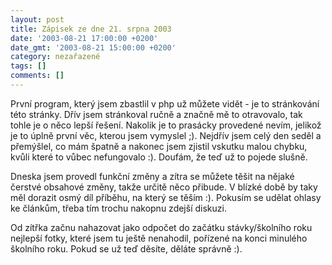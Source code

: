 ```yaml
---
layout: post
title: Zápisek ze dne 21. srpna 2003
date: '2003-08-21 17:00:00 +0200'
date_gmt: '2003-08-21 15:00:00 +0200'
category: nezařazené
tags: []
comments: []
---
```

<p>První program, který jsem zbastlil v php už můžete vidět - je to stránkování této stránky.  Dřív jsem stránkoval ručně a značně mě to otravovalo, tak tohle je o něco lepší řešení. Nakolik je to prasácky provedené nevím, jelikož je to úplně první věc, kterou jsem vymyslel ;). Nejdřív jsem celý den seděl a přemýšlel, co mám špatně a nakonec jsem zjistil vskutku malou chybku, kvůli které to vůbec nefungovalo :). Doufám, že teď už to pojede slušně.</p>
<p>Dneska jsem provedl funkční změny a zítra se můžete těšit na nějaké čerstvé obsahové změny, takže určitě něco přibude. V blízké době by taky měl dorazit osmý díl příběhu, na který se těším :). Pokusím se udělat ohlasy ke článkům, třeba tím trochu nakopnu zdejší diskuzi.</p>
<p>Od zítřka začnu nahazovat jako odpočet do začátku stávky/školního roku nejlepší fotky, které jsem tu ještě nenahodil, pořízené na konci minulého školního roku. Pokud se už teď děsíte, děláte správně :).</p>

